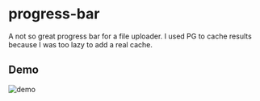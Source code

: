 # progress-bar
A not so great progress bar for a file uploader. I used PG to cache results because I was too lazy to add a real cache. 
## Demo
![demo](http://g.recordit.co/XO7yxqX6RZ.gif)
